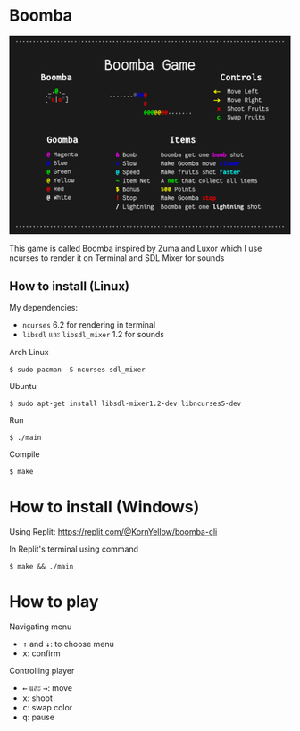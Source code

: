 # Boomba

![Boomba Game Infographic](infographic/infographic.png "Boomba Game")

This game is called Boomba inspired by Zuma and Luxor which I use ncurses to render it on Terminal and SDL Mixer for sounds

## How to install (Linux)

My dependencies:

- `ncurses` 6.2 for rendering in terminal
- `libsdl` และ `libsdl_mixer` 1.2 for sounds

Arch Linux

``` console
$ sudo pacman -S ncurses sdl_mixer
```

Ubuntu

``` console
$ sudo apt-get install libsdl-mixer1.2-dev libncurses5-dev
```

Run

``` console
$ ./main
```

Compile

``` console
$ make
```

# How to install (Windows)

Using Replit: https://replit.com/@KornYellow/boomba-cli

In Replit's terminal using command

``` console
$ make && ./main
```

# How to play

Navigating menu

- <kbd>↑</kbd> and <kbd>↓</kbd>: to choose menu
- <kbd>x</kbd>: confirm
  
Controlling player

- <kbd>←</kbd> และ <kbd>→</kbd>: move
- <kbd>x</kbd>: shoot
- <kbd>c</kbd>: swap color
- <kbd>q</kbd>: pause
